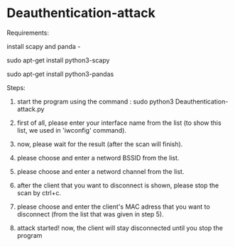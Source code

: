 # Deauthentication-attack

Requirements:

install scapy and panda - 

sudo apt-get install python3-scapy

sudo apt-get install python3-pandas

Steps:

1.  start the program using the command : sudo python3 Deauthentication-attack.py

2.  first of all, please enter your interface name from the list (to show this list, we used in 'iwconfig' command).

3. now, please wait for the result (after the scan will finish).

4. please choose and enter a netword BSSID from the list.

5. please choose and enter a netword channel from the list.

6. after the client that you want to disconnect is shown, please stop the scan by ctrl+c.

7. please choose and enter the client's MAC adress that you want to disconnect (from the list that was given in step 5).

8. attack started! now, the client will stay disconnected until you stop the program 


